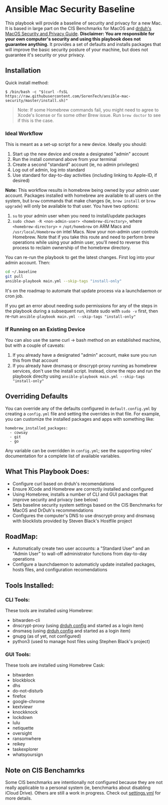 # Ansible Mac Security Baseline

This playbook will provide a baseline of security and privacy for a new Mac. It is based in large part on the CIS Benchmarks for MacOS and [drduh's MacOS Security and Privacy Guide](https://github.com/drduh/macOS-Security-and-Privacy-Guide). **Disclaimer: You are responsible for your own computer's security and using this playbook does not guarantee anything.** It provides a set of defaults and installs packages that will improve the basic security posture of your machine, but does not guarantee it's security or your privacy.

## Installation

Quick install method: 

`$ /bin/bash -c "$(curl -fsSL https://raw.githubusercontent.com/SorenTech/ansible-mac-security/master/install.sh)"`

> Note: If some Homebrew commands fail, you might need to agree to Xcode's license or fix some other Brew issue. Run `brew doctor` to see if this is the case.

### Ideal Workflow

This is meant as a set-up script for a new device. Ideally you should:
1. Start up the new device and create a designated "admin" account
2. Run the install command above from your terminal
3. Create a second "standard" account (ie, no admin privileges)
4. Log out of admin, log into standard
5. Use standard for day-to-day activities (including linking to Apple-ID, if desired)

**Note:** This workflow results in homebrew being owned by your admin user account. Packages installed with homebrew are available to all users on the system, but `brew` commands that make changes (ie, `brew install` or `brew upgrade`) will only be available to that user. You have two options:
1. `su` to your admin user when you need to install/update packages
2. `sudo chown -R <non-admin-user> <homebrew-directory>`, where `<homebrew-directory>` = `/opt/homebrew` on ARM Macs and `/usr/local/Homebrew` on intel Macs. Now your non-admin user controls Homebrew. Note that if you take this route and need to perform brew operations while using your admin user, you'll need to reverse this process to reclaim ownership of the homebrew directory.

You can re-run the playbook to get the latest changes. First log into your admin account. Then:
```sh
cd ~/.baseline
git pull
ansible-playbook main.yml --skip-tags "install-only"
```

It's on the roadmap to automate that update process via a launchdaemon or cron job.

If you get an error about needing sudo permissions for any of the steps in the playbook during a subsequent run, initate sudo with `sudo -v` first, then re-run `ansible-playbook main.yml --skip-tags "install-only"`

### If Running on an Existing Device
You can also use the same curl -> bash method on an established machine, but with a couple of caveats:
1. If you already have a designated "admin" account, make sure you run this from that account
2. If you already have dnsmasq or dnscrypt-proxy running as homebrew services, don't use the install script. Instead, clone the repo and run the playbook direclty using `ansible-playbook main.yml --skip-tags "install-only"`

## Overriding Defaults

You can override any of the defaults configured in `default.config.yml` by creating a `config.yml` file and setting the overrides in that file. For example, you can customize the installed packages and apps with something like:

    homebrew_installed_packages:
      - cowsay
      - git
      - go
    
Any variable can be overridden in `config.yml`; see the supporting roles' documentation for a complete list of available variables. 

## What This Playbook Does:
- Configure curl based on drduh's recomendations
- Ensure XCode and Homebrew are correctly installed and configured
- Using Homebrew, installs a number of CLI and GUI packages that improve security and privacy (see below)
- Sets baseline security system settings based on the CIS Benchmarks for MacOS and DrDuh's recommendations
- Configures the computer's DNS to use dnscrypt-proxy and dnsmasq with blocklists provided by Steven Black's Hostfile project

## RoadMap:
- Automatically create two user accounts: a "Standard User" and an "Admin User" to wall-off administrator functions from day-to-day operations
- Configure a launchdaemon to automaticly update installed packages, hosts files, and configuration recomendations

## Tools Installed:

### CLI Tools:

These tools are installed using Homebrew:
- bitwarden-cli 
- dnscrypt-proxy (using [drduh config]() and started as a login item)
- dnsmasq (using [drduh config]() and started as a login item)
- gnupg (as of yet, not configured)
- python3 (used to manage host files using Stephen Black's project)

### GUI Tools:
These tools are installed using Homebrew Cask:
  - bitwarden
  - blockblock
  - dhs
  - do-not-disturb
  - firefox
  - google-chrome
  - kextviewr
  - knockknock
  - lockdown
  - lulu
  - netiquette
  - oversight
  - ransomwhere
  - reikey
  - taskexplorer
  - whatsyoursign

## Note on CIS Benchamrks
Some CIS benchmarks are intentionally not configured because they are not really applicable to a personal system (ie, benchmarks about disabling iCloud Drive). Others are still a work in progress. Check out [settings.yml](https://github.com/SorenTech/ansible-mac-security/blob/master/tasks/settings.yml) for more details.
